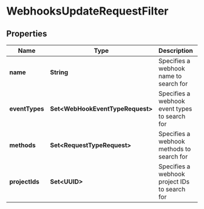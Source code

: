 

# WebhooksUpdateRequestFilter


## Properties

| Name | Type | Description | Notes |
|------------ | ------------- | ------------- | -------------|
|**name** | **String** | Specifies a webhook name to search for |  [optional] |
|**eventTypes** | **Set&lt;WebHookEventTypeRequest&gt;** | Specifies a webhook event types to search for |  [optional] |
|**methods** | **Set&lt;RequestTypeRequest&gt;** | Specifies a webhook methods to search for |  [optional] |
|**projectIds** | **Set&lt;UUID&gt;** | Specifies a webhook project IDs to search for |  [optional] |



